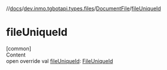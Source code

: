 //[docs](../../../index.md)/[dev.inmo.tgbotapi.types.files](../index.md)/[DocumentFile](index.md)/[fileUniqueId](file-unique-id.md)



# fileUniqueId  
[common]  
Content  
open override val [fileUniqueId](file-unique-id.md): [FileUniqueId](../../dev.inmo.tgbotapi.types/index.md#%5Bdev.inmo.tgbotapi.types%2FFileUniqueId%2F%2F%2FPointingToDeclaration%2F%5D%2FClasslikes%2F625018081)  



